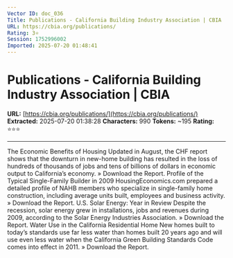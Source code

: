 ```yaml
---
Vector ID: doc_036
Title: Publications - California Building Industry Association | CBIA
URL: https://cbia.org/publications/
Rating: 3⭐
Session: 1752996002
Imported: 2025-07-20 01:48:41
---
```


# Publications - California Building Industry Association | CBIA

**URL:** [https://cbia.org/publications/](https://cbia.org/publications/)
**Extracted:** 2025-07-20 01:38:28
**Characters:** 990
**Tokens:** ~195
**Rating:** ⭐⭐⭐

---



The Economic Benefits of Housing
Updated in August, the CHF report shows that the downturn in new-home building has resulted in the loss of hundreds of thousands of jobs and tens of billions of dollars in economic output to California’s economy.
» Download the Report.
Profile of the Typical Single-Family Builder in 2009
HousingEconomics.com prepared a detailed profile of NAHB members who specialize in single-family home construction, including average units built, employees and business activity.
» Download the Report.
U.S. Solar Energy: Year in Review
Despite the recession, solar energy grew in installations, jobs and revenues during 2009, according to the Solar Energy Industries Association.
» Download the Report.
Water Use in the California Residential Home
New homes built to today’s standards use far less water than homes built 20 years ago and will use even less water when the California Green Building Standards Code comes into effect in 2011.
» Download the Report.


